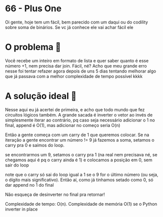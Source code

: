 # 66 - Plus One

Oi gente, hoje tem um fácil, bem parecido com um daqui ou do codility sobre soma de binários. Se vc já conhece ele vai achar fácil ele 

# O problema :thinking: 

Você recebe um inteiro em formato de lista e quer saber quanto é esse número +1, nem precisa dar join. Fácil, né? Acho que meu grande erro nesse foi tentar refazer agora depois de uns 5 dias tentando melhorar algo que já passava com a melhor complexidade de tempo possível kkkk

# A solução ideal :star_struck:

Nesse aqui eu já acertei de primeira, e acho que todo mundo que fez circuitos lógicos também. A grande sacada é inverter o vetor ao invés de simplesmente iterar ao contrário, pq caso seja necessário adicionar o 1 no final, append é O(1), mas adicionar no começo seria O(n)

Então a gente começa com um carry de 1 que queremos colocar. Se na iteração a gente encontrar um número != 9 já fazemos a soma, setamos o carry pra 0 e saímos do loop. 

se encontrarmos um 9, setamos o carry pra 1 (na real nem precisava né, se chegamos aqui é pq o carry ainda é 1) e colocamos a posição em 0, sem sair do loop

note que o carry só sai do loop igual a 1 se o 9 for o último número (ou seja, o dígito mais significativo). Então aí, como já tinhamos setado como 0, só dar append no 1 do final

Não esqueça de desinverter no final pra retornar!

Complexidade de tempo: O(n). Complexidade de memória O(1) se o Python inverter in place 